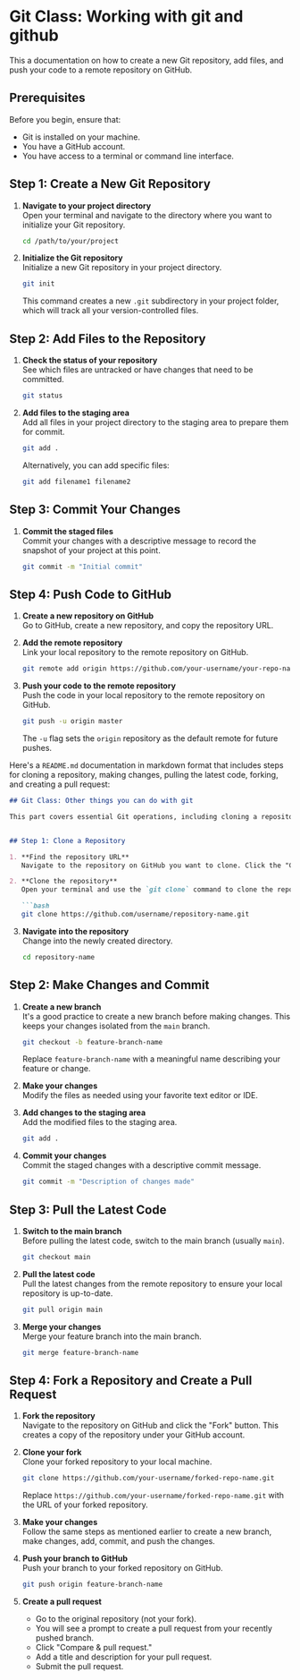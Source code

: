 # Git Class: Working with git and github

This a documentation on how to create a new Git repository, add files, and push your code to a remote repository on GitHub.

## Prerequisites

Before you begin, ensure that:
- Git is installed on your machine.
- You have a GitHub account.
- You have access to a terminal or command line interface.

## Step 1: Create a New Git Repository

1. **Navigate to your project directory**  
   Open your terminal and navigate to the directory where you want to initialize your Git repository.

   ```bash
   cd /path/to/your/project
   ```

2. **Initialize the Git repository**  
   Initialize a new Git repository in your project directory.

   ```bash
   git init
   ```

   This command creates a new `.git` subdirectory in your project folder, which will track all your version-controlled files.

## Step 2: Add Files to the Repository

1. **Check the status of your repository**  
   See which files are untracked or have changes that need to be committed.

   ```bash
   git status
   ```

2. **Add files to the staging area**  
   Add all files in your project directory to the staging area to prepare them for commit.

   ```bash
   git add .
   ```

   Alternatively, you can add specific files:

   ```bash
   git add filename1 filename2
   ```

## Step 3: Commit Your Changes

1. **Commit the staged files**  
   Commit your changes with a descriptive message to record the snapshot of your project at this point.

   ```bash
   git commit -m "Initial commit"
   ```

## Step 4: Push Code to GitHub

1. **Create a new repository on GitHub**  
   Go to GitHub, create a new repository, and copy the repository URL.

2. **Add the remote repository**  
   Link your local repository to the remote repository on GitHub.

   ```bash
   git remote add origin https://github.com/your-username/your-repo-name.git
   ```

3. **Push your code to the remote repository**  
   Push the code in your local repository to the remote repository on GitHub.

   ```bash
   git push -u origin master
   ```

   The `-u` flag sets the `origin` repository as the default remote for future pushes.

Here's a `README.md` documentation in markdown format that includes steps for cloning a repository, making changes, pulling the latest code, forking, and creating a pull request:

```markdown
## Git Class: Other things you can do with git

This part covers essential Git operations, including cloning a repository, making changes, pulling the latest code, forking a repository, and creating a pull request.


## Step 1: Clone a Repository

1. **Find the repository URL**  
   Navigate to the repository on GitHub you want to clone. Click the "Code" button and copy the repository URL (HTTPS, SSH, or GitHub CLI).

2. **Clone the repository**  
   Open your terminal and use the `git clone` command to clone the repository to your local machine.

   ```bash
   git clone https://github.com/username/repository-name.git
   ```

3. **Navigate into the repository**  
   Change into the newly created directory.

   ```bash
   cd repository-name
   ```

## Step 2: Make Changes and Commit

1. **Create a new branch**  
   It's a good practice to create a new branch before making changes. This keeps your changes isolated from the `main` branch.

   ```bash
   git checkout -b feature-branch-name
   ```

   Replace `feature-branch-name` with a meaningful name describing your feature or change.

2. **Make your changes**  
   Modify the files as needed using your favorite text editor or IDE.

3. **Add changes to the staging area**  
   Add the modified files to the staging area.

   ```bash
   git add .
   ```

4. **Commit your changes**  
   Commit the staged changes with a descriptive commit message.

   ```bash
   git commit -m "Description of changes made"
   ```

## Step 3: Pull the Latest Code

1. **Switch to the main branch**  
   Before pulling the latest code, switch to the main branch (usually `main`).

   ```bash
   git checkout main
   ```

2. **Pull the latest code**  
   Pull the latest changes from the remote repository to ensure your local repository is up-to-date.

   ```bash
   git pull origin main
   ```

3. **Merge your changes**  
   Merge your feature branch into the main branch.

   ```bash
   git merge feature-branch-name
   ```

## Step 4: Fork a Repository and Create a Pull Request

1. **Fork the repository**  
   Navigate to the repository on GitHub and click the "Fork" button. This creates a copy of the repository under your GitHub account.

2. **Clone your fork**  
   Clone your forked repository to your local machine.

   ```bash
   git clone https://github.com/your-username/forked-repo-name.git
   ```

   Replace `https://github.com/your-username/forked-repo-name.git` with the URL of your forked repository.

3. **Make your changes**  
   Follow the same steps as mentioned earlier to create a new branch, make changes, add, commit, and push the changes.

4. **Push your branch to GitHub**  
   Push your branch to your forked repository on GitHub.

   ```bash
   git push origin feature-branch-name
   ```

5. **Create a pull request**  
   - Go to the original repository (not your fork).
   - You will see a prompt to create a pull request from your recently pushed branch.
   - Click "Compare & pull request."
   - Add a title and description for your pull request.
   - Submit the pull request.
